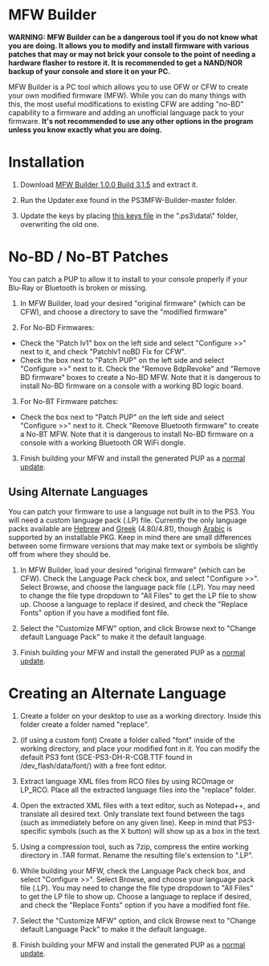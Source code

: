 # MFW Builder

**WARNING: MFW Builder can be a dangerous tool if you do not know what you are doing. It allows you to modify and install firmware with various patches that may or may not brick your console to the point of needing a hardware flasher to restore it. It is recommended to get a NAND/NOR backup of your console and store it on your PC.**

MFW Builder is a PC tool which allows you to use OFW or CFW to create your own modified firmware (MFW). While you can do many things with this, the most useful modifications to existing CFW are adding "no-BD" capability to a firmware and adding an unofficial language pack to your firmware. **It's not recommended to use any other options in the program unless you know exactly what you are doing.**

# Installation

1. Download [MFW Builder 1.0.0 Build 3.1.5](https://github.com/RedDot-3ND7355/PS3MFW-Builder) and extract it.

2. Run the Updater.exe found in the PS3MFW-Builder-master folder.

3. Update the keys by placing [this keys file](http://www.mediafire.com/file/9zbm31vz17f62l6/keys) in the "\.ps3\data\\" folder, overwriting the old one.


# No-BD / No-BT Patches

You can patch a PUP to allow it to install to your console properly if your Blu-Ray or Bluetooth is broken or missing. 

1. In MFW Builder, load your desired "original firmware" (which can be CFW), and choose a directory to save the "modified firmware"

2. For No-BD Firmwares: 
 * Check the "Patch lv1" box on the left side and select "Configure >>" next to it, and check "Patchlv1 noBD Fix for CFW".
 * Check the box next to "Patch PUP" on the left side and select "Configure >>" next to it. Check the "Remove BdpRevoke" and "Remove BD firmware" boxes to create a No-BD MFW. Note that it is dangerous to install No-BD firmware on a console with a working BD logic board.

3. For No-BT Firmware patches:  
 * Check the box next to "Patch PUP" on the left side and select "Configure >>" next to it. Check "Remove Bluetooth firmware" to create a No-BT MFW. Note that it is dangerous to install No-BD firmware on a console with a working Bluetooth OR WiFi dongle.

3. Finish building your MFW and install the generated PUP as a [normal update](https://www.reddit.com/r/ps3homebrew/wiki/installing_cfw).


Using Alternate Languages
---

You can patch your firmware to use a language not built in to the PS3. You will need a custom language pack (.LP) file. Currently the only language packs available are [Hebrew](http://www.mediafire.com/file/jv8vkafmr96k87t/Hebrew.LP) and [Greek](http://www.mediafire.com/file/5ya93a6duvu7wo7/Greek-ErMaK86.LP) (4.80/4.81), though [Arabic](http://www.mediafire.com/file/joz5x9o94k37gd8/Rebug_4.81_Arabic_Translation_Beta_4.pkg/file) is supported by an installable PKG. Keep in mind there are small differences between some firmware versions that may make text or symbols be slightly off from where they should be.

1. In MFW Builder, load your desired "original firmware" (which can be CFW). Check the Language Pack check box, and select "Configure >>". Select Browse, and choose the language pack file (.LP). You may need to change the file type dropdown to "All Files" to get the LP file to show up. Choose a language to replace if desired, and check the "Replace Fonts" option if you have a modified font file.

2. Select the "Customize MFW" option, and click Browse next to "Change default Language Pack" to make it the default language.

3. Finish building your MFW and install the generated PUP as a [normal update](https://www.reddit.com/r/ps3homebrew/wiki/installing_cfw).

# Creating an Alternate Language

1. Create a folder on your desktop to use as a working directory. Inside this folder create a folder named "replace".

2. (if using a custom font) Create a folder called "font" inside of the working directory, and place your modified font in it. You can modify the default PS3 font (SCE-PS3-DH-R-CGB.TTF found in /dev_flash/data/font/) with a free font editor. 

3. Extract language XML files from RCO files by using RCOmage or LP_RCO. Place all the extracted language files into the "replace" folder.

4. Open the extracted XML files with a text editor, such as Notepad++, and translate all desired text. Only translate text found between the tags (such as immediately before </Text> on any given line). Keep in mind that PS3-specific symbols (such as the X button) will show up as a box in the text.

5. Using a compression tool, such as 7zip, compress the entire working directory in .TAR format. Rename the resulting file's extension to ".LP". 

6. While building your MFW, check the Language Pack check box, and select "Configure >>". Select Browse, and choose your language pack file (.LP). You may need to change the file type dropdown to "All Files" to get the LP file to show up. Choose a language to replace if desired, and check the "Replace Fonts" option if you have a modified font file.

7. Select the "Customize MFW" option, and click Browse next to "Change default Language Pack" to make it the default language.

8. Finish building your MFW and install the generated PUP as a [normal update](https://www.reddit.com/r/ps3homebrew/wiki/installing_cfw).